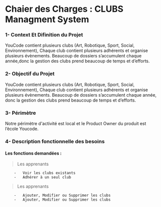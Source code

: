 # Chaier des Charges : CLUBS Managment System


### 1- Context Et Difinition du Projet

YouCode contient plusieurs clubs (Art, Robotique, Sport, Social, Environnement),
Chaque club contient plusieurs adhérents et organise plusieurs évènements.
Beaucoup de dossiers s’accumulent chaque année,donc la gestion des clubs prend beaucoup de temps et d’efforts.

### 2- Objectif du Projet

YouCode contient plusieurs clubs (Art, Robotique, Sport, Social, Environnement),
Chaque club contient plusieurs adhérents et organise plusieurs évènements. Beaucoup de dossiers s’accumulent chaque année,
donc la gestion des clubs prend beaucoup de temps et d’efforts.

### 3- Périmètre 

Notre périmètre d'activité est local et le Product Owner du produit est l’école Youcode.

### 4- Description fonctionnelle des besoins


 ####       Les fonctions demandées  :
 
  > Les apprenants
                                 
        -	Voir les clubs existants    
        -	Adhérer à un seul club 
        
  >  Les apprenants 
  
        -	Ajouter, Modifier ou Supprimer les clubs     
        -	Ajouter, Modifier ou Supprimer les clubs
